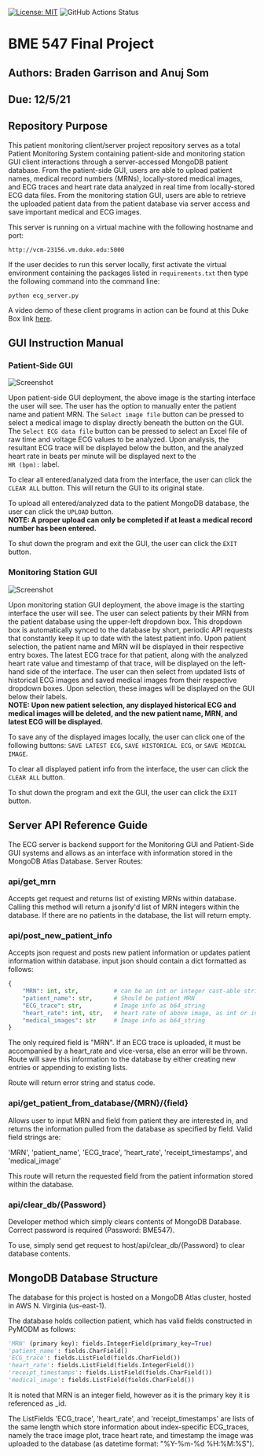 [![License: MIT](https://img.shields.io/badge/License-MIT-yellow.svg)](https://github.com/BME547-Fall2021/final-project-anuj-braden/blob/main/LICENSE.txt)
![GitHub Actions Status](https://github.com/BME547-Fall2021/final-project-anuj-braden/actions/workflows/pytest_runner.yml/badge.svg)

# BME 547 Final Project

## Authors: Braden Garrison and Anuj Som

## Due: 12/5/21

## Repository Purpose

This patient monitoring client/server project repository serves as a total Patient Monitoring 
System containing patient-side and monitoring station GUI client interactions through a server-accessed 
MongoDB patient database. From the patient-side GUI, users are able to upload patient names, medical record numbers (MRNs), 
locally-stored medical images, and ECG traces and heart rate data analyzed in real time from locally-stored 
ECG data files. From the monitoring station GUI, users are able to retrieve the uploaded patient data from the 
patient database via server access and save important medical and ECG images.

This server is running on a virtual machine with the following hostname and port:

```http://vcm-23156.vm.duke.edu:5000```

If the user decides to run this server locally, first activate the virtual environment containing the packages listed in 
```requirements.txt``` then type the following command into the command line:

```python ecg_server.py```

A video demo of these client programs in action can be found at this Duke Box link [here](https://duke.app.box.com/folder/151464609081).


## GUI Instruction Manual

### Patient-Side GUI

![Screenshot](images/Patient_side_GUI.png)

Upon patient-side GUI deployment, the above image is the starting interface the user will see.
The user has the option to manually enter the patient name and patient MRN.
The ```Select image file``` button can be pressed to select a medical image to display directly beneath the button on the GUI.
The ```Select ECG data file``` button can be pressed to select an Excel file of raw time and voltage ECG values to be analyzed.
Upon analysis, the resultant ECG trace will be displayed below the button, and the analyzed heart rate in beats per minute will 
be displayed next to the   
```HR (bpm):``` label. 

To clear all entered/analyzed data from the interface, the user can click the ```CLEAR ALL``` button. This will return the GUI to 
its original state.

To upload all entered/analyzed data to the patient MongoDB database, the user can click the ```UPLOAD``` button.   
**NOTE: A proper upload can only be completed if at least a medical record number has been entered.**

To shut down the program and exit the GUI, the user can click the ```EXIT``` button.


### Monitoring Station GUI

![Screenshot](images/Monitoring_GUI.png)

Upon monitoring station GUI deployment, the above image is the starting interface the user will see.
The user can select patients by their MRN from the patient database using the upper-left dropdown box.
This dropdown box is automatically synced to the database by short, periodic API requests that constantly keep it up to date 
with the latest patient info. 
Upon patient selection, the patient name and MRN will be displayed in their respective entry boxes. The latest ECG trace for that patient, 
along with the analyzed heart rate value and timestamp of that trace, will be displayed on the left-hand side of the interface. 
The user can then select from updated lists of historical ECG images and saved medical images from their respective dropdown boxes.
Upon selection, these images will be displayed on the GUI below their labels.   
**NOTE: Upon new patient selection, any displayed historical ECG and medical images will be deleted, and the new patient name, MRN, and latest ECG will be displayed.**

To save any of the displayed images locally, the user can click one of the following buttons: ```SAVE LATEST ECG```, ```SAVE HISTORICAL ECG```, 
or ```SAVE MEDICAL IMAGE```.

To clear all displayed patient info from the interface, the user can click the ```CLEAR ALL``` button.

To shut down the program and exit the GUI, the user can click the ```EXIT``` button.

## Server API Reference Guide

The ECG server is backend support for the Monitoring GUI and Patient-Side GUI systems and allows as an interface with information stored in the MongoDB Atlas Database. 
Server Routes:
### api/get_mrn
Accepts get request and returns list of existing MRNs within database. Calling this method will return a jsonify'd list of 
MRN integers within the database. If there are no patients in the database, the list will return empty.
### api/post_new_patient_info
Accepts json request and posts new patient information or updates patient information within database.
input json should contain a dict formatted as follows:
```python
{
    "MRN": int, str,          # can be an int or integer cast-able string
    "patient_name": str,      # Should be patient MRN
    "ECG_trace": str,         # Image info as b64_string
    "heart_rate": int, str,   # heart rate of above image, as int or integer cast-able string
    "medical_images": str     # Image info as b64_string
}
```

The only required field is "MRN". If an ECG trace is
uploaded, it must be accompanied by a heart_rate and
vice-versa, else an error will be thrown. Route will
save this information to the database by either
creating new entries or appending to existing lists.

Route will return error string and status code. 

### api/get_patient_from_database/{MRN}/{field}

Allows user to input MRN and field from patient they are interested in, and returns the information 
pulled from the database as specified by field. Valid field strings are: 

'MRN', 'patient_name', 'ECG_trace', 'heart_rate', 'receipt_timestamps', and 'medical_image'

This route will return the requested field from the patient information stored within the database. 

### api/clear_db/{Password}

Developer method which simply clears contents of MongoDB Database. Correct password is required (Password: BME547). 

To use, simply send get request to host/api/clear_db/{Password} to clear database contents.

## MongoDB Database Structure

The database for this project is hosted on a MongoDB Atlas cluster, hosted in AWS N. Virginia (us-east-1). 

The database holds collection patient, which has valid fields constructed in PyMODM as follows:

```python
'MRN' (primary key): fields.IntegerField(primary_key=True)
'patient_name': fields.CharField()
'ECG_trace': fields.ListField(fields.CharField())
'heart_rate': fields.ListField(fields.IntegerField())
'receipt_timestamps': fields.ListField(fields.CharField())
'medical_image': fields.ListField(fields.CharField())
```

It is noted that MRN is an integer field, however as it is the primary key it is referenced as _id.

The ListFields 'ECG_trace', 'heart_rate', and 'receipt_timestamps' are lists of the same length which store information
about index-specific ECG_traces, namely the trace image plot, trace heart rate, and timestamp the image was uploaded to the
database (as datetime format: "%Y-%m-%d %H:%M:%S").
